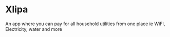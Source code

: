 # Xlipa
An app where you can pay for all household utilities from one place ie WiFI, Electricity, water  and more
